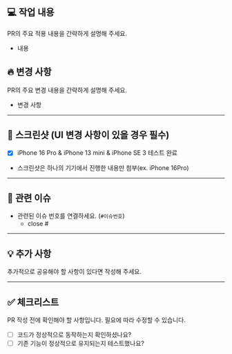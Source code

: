 ## 💻 작업 내용
PR의 주요 적용 내용을 간략하게 설명해 주세요.
-  내용

## 🔥 변경 사항
PR의 주요 변경 내용을 간략하게 설명해 주세요.
-  변경 사항

---

## 📸 스크린샷 (UI 변경 사항이 있을 경우 필수)
- [x] iPhone 16 Pro & iPhone 13 mini & iPhone SE 3 테스트 완료
- 스크린샷은 하나의 기기에서 진행한 내용만 첨부(ex. iPhone 16Pro)

---

## 📂 관련 이슈
- 관련된 이슈 번호를 연결하세요. (`#이슈번호`)
  - close #

---

## 💡 추가 사항
추가적으로 공유해야 할 사항이 있다면 작성해 주세요.

---

## ✅ 체크리스트
PR 작성 전에 확인해야 할 사항입니다. 필요에 따라 수정할 수 있습니다.

- [ ] 코드가 정상적으로 동작하는지 확인하셨나요?
- [ ] 기존 기능이 정상적으로 유지되는지 테스트했나요?
